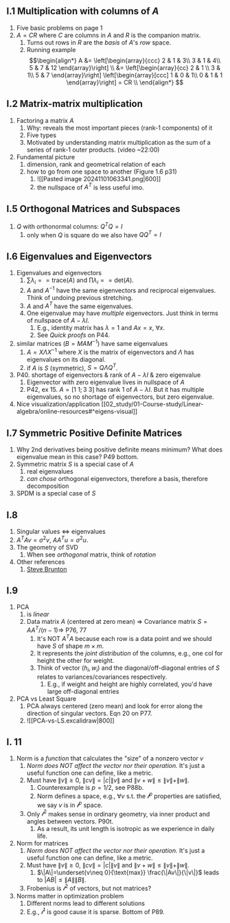 ## I.1 Multiplication with columns of $A$
1. Five basic problems on page 1 
2. $A = C R$ where  $C$ are columns in $A$ and $R$ is the companion matrix. 
	1. Turns out rows in $R$ are the *basis* of $A$'s *row* space.
	2. Running example	
	$$\begin{align*}
	A &= \left[\begin{array}{ccc} 2 & 1 & 3\\ 3 & 1 & 4\\ 5 & 7 & 12 \end{array}\right] \\
	&= \left[\begin{array}{cc} 2 & 1 \\ 3 & 1\\ 5 & 7 \end{array}\right]
	 \left[\begin{array}[ccc] 1 & 0 & 1\\ 0 & 1 & 1 \end{array}\right]	= CR \\
	\end{align*}
	$$
## I.2 Matrix-matrix multiplication
1. Factoring a matrix $A$
	1. Why: reveals the most important pieces (rank-1 components) of it
	2. Five types
	3. Motivated by understanding matrix multiplication as the sum of a series of rank-1 outer products. (video ~22:00)
3. Fundamental picture
	1. dimension, rank  and geometrical relation of each
	2. how to go from one space to another (Figure 1.6 p31)
		1. ![[Pasted image 20241101063341.png|600]]
		2. the nullspace of $A^{T}$ is less useful imo.

## I.5 Orthogonal Matrices and Subspaces
1. $Q$ with orthonormal columns: $Q^{T} Q = I$ 
	1. only when $Q$ is square do we also have $Q Q^{T} = I$ 


## I.6 Eigenvalues and Eigenvectors
1. Eigenvalues and eigenvectors
	1. $\sum \lambda_i == \text{trace}(A)$ and $\prod \lambda_{i} == \text{det}(A)$.
	2. $A$ and $A^{-1}$ have the same eigenvectors and reciprocal eigenvalues. Think of undoing previous stretching.
	3. $A$ and $A^{T}$ have the same eigenvalues. 
	4. One eigenvalue may have *multiple* eigenvectors. Just think in terms of nullspace of $A-\lambda I$.
		1. E.g., identity matrix has $\lambda = 1$ and $Ax=x,\ \forall x$.  
		2. See *Quick proofs* on P44.
2. similar matrices ($B = MAM^{-1}$) have same eigenvalues
	1. $A = X \Lambda X^{-1}$ where $X$ is the matrix of eigenvectors and $\Lambda$ has eigenvalues on its diagonal.
	2. if $A$ is $S$ (symmetric), $S = Q \Lambda Q^{T}$.
3. P40. shortage of eigenvectors & rank of $A-\lambda I$ & zero eigenvalue
	1. Eigenvector with zero eigenvalue lives in nullspace of $A$
	2. P42, ex 15. $A = [1\  1; 3\  3]$  has rank 1 of $A-\lambda I$. But it has multiple eigenvalues, so no shortage of eigenvectors, but zero eigenvalue.
4. Nice visualization/application [[02_study/01-Course-study/Linear-algebra/online-resources#^eigens-visual]]

## I.7 Symmetric Positive Definite Matrices
1. Why 2nd derivatives being positive definite means minimum? What does eigenvalue mean in this case? P49 bottom.
2. Symmetric matrix $S$ is a special case of $A$
	1. real eigenvalues
	2. *can chose* orthogonal eigenvectors, therefore a basis, therefore decomposition
3. SPDM is a special case of $S$

## I.8
1. Singular values $\Leftrightarrow$ eigenvalues
2. $A^T A v = \sigma^2 v,\ A A^T u = \sigma^2 u$.
3. The geometry of SVD
	1. When see *orthogonal* matrix, think of *rotation*
4. Other references
	1. [Steve Brunton](https://youtu.be/nbBvuuNVfco)

## I.9
1. PCA
	1. is *linear*
	2. Data matrix $A$ (centered at zero mean) $\Rightarrow$ Covariance matrix $S=AA^T/(n-1) \Rightarrow$  P76, 77
		1. It's NOT $A^T A$ because each row is a data point and we should have $S$ of shape $m\times m$.
		2. It represents the *joint distribution* of the columns, e.g., one col for height the other for weight. 
		3. Think of vector $(h_i, w_i)$ and the diagonal/off-diagonal entries of $S$ relates to variances/covariances respectively. 
			1. E.g., if weight and height are highly correlated, you'd have large off-diagonal entries
2. PCA vs Least Square
	1. PCA always centered (zero mean) and look for error along the direction of singular vectors. Eqn 20 on P77.
	2. ![[PCA-vs-LS.excalidraw|800]]


## I. 11
1. Norm is a *function* that calculates the "size" of a nonzero vector $v$
	1. *Norm does NOT affect the vector nor their operation.* It's just a useful function one can define, like a metric.
	2. Must have $\|v\|\ge 0$, $\| c v\|= |c| \|v\|$ and  $\| v + w\| \le \|v\| +\|w\|$.
		1. Counterexample is $p=1/2$, see P88b.
		2. Norm defines a space, e.g., $\forall v$ s.t. the $\mathscr{l}^p$ properties are satisfied, we say $v$ is in $\mathscr{l}^p$ space.
	3. Only $\mathscr{l}^2$ makes sense in ordinary geometry, via inner product and angles between vectors. P90t.
		1. As a result, its unit length is isotropic as we experience in daily life.
2. Norm for matrices
	1. *Norm does NOT affect the vector nor their operation.* It's just a useful function one can define, like a metric.
	2. Must have $\|v\|\ge 0$, $\| c v\|= |c| \|v\|$ and  $\| v + w\| \le \|v\| +\|w\|$.
		1. $\|A\|=\underset{v\neq 0}{\text{max}} \frac{\|Av\|}{\|v\|}$ leads to $|AB| \le \|A\|\|B\|$.
	3. Frobenius is $\mathscr{l}^2$ of vectors, but not matrices?
3. Norms matter in optimization problem
	1. Different norms lead to different solutions
	2. E.g., $\mathscr{l}^1$ is good cause it is sparse. Bottom of P89.